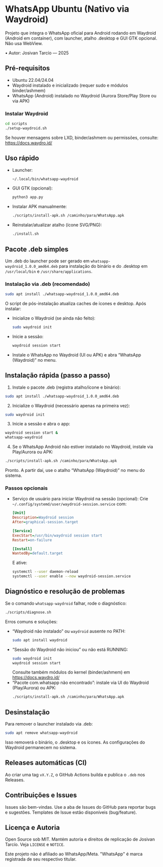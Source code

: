 # WhatsApp Ubuntu (Nativo via Waydroid)

Projeto que integra o WhatsApp oficial para Android rodando em Waydroid (Android em container), com launcher, atalho .desktop e GUI GTK opcional. Não usa WebView.

• Autor: Josivan Tarcío — 2025

## Pré-requisitos

- Ubuntu 22.04/24.04
- Waydroid instalado e inicializado (requer sudo e módulos binder/ashmem)
- WhatsApp (Android) instalado no Waydroid (Aurora Store/Play Store ou via APK)

### Instalar Waydroid

```bash
cd scripts
./setup-waydroid.sh
```

Se houver mensagens sobre LXD, binder/ashmem ou permissões, consulte: https://docs.waydro.id/

## Uso rápido

- Launcher:
  ```bash
  ~/.local/bin/whatsapp-waydroid
  ```

- GUI GTK (opcional):
  ```bash
  python3 app.py
  ```

- Instalar APK manualmente:
  ```bash
  ./scripts/install-apk.sh /caminho/para/WhatsApp.apk
  ```

- Reinstalar/atualizar atalho (ícone SVG/PNG):
  ```bash
  ./install.sh
  ```

## Pacote .deb simples

Um .deb do launcher pode ser gerado em `whatsapp-waydroid_1.0.0_amd64.deb` para instalação do binário e do .desktop em `/usr/local/bin` e `/usr/share/applications`.

### Instalação via .deb (recomendado)

```bash
sudo apt install ./whatsapp-waydroid_1.0.0_amd64.deb
```

O script de pós-instalação atualiza caches de ícones e desktop. Após instalar:

- Inicialize o Waydroid (se ainda não feito):
  ```bash
  sudo waydroid init
  ```
- Inicie a sessão:
  ```bash
  waydroid session start
  ```
- Instale o WhatsApp no Waydroid (UI ou APK) e abra “WhatsApp (Waydroid)” no menu.

## Instalação rápida (passo a passo)

1) Instale o pacote .deb (registra atalho/ícone e binário):
```bash
sudo apt install ./whatsapp-waydroid_1.0.0_amd64.deb
```

2) Inicialize o Waydroid (necessário apenas na primeira vez):
```bash
sudo waydroid init
```

3) Inicie a sessão e abra o app:
```bash
waydroid session start &
whatsapp-waydroid
```

4) Se o WhatsApp Android não estiver instalado no Waydroid, instale via Play/Aurora ou APK:
```bash
./scripts/install-apk.sh /caminho/para/WhatsApp.apk
```

Pronto. A partir daí, use o atalho “WhatsApp (Waydroid)” no menu do sistema.

### Passos opcionais

- Serviço de usuário para iniciar Waydroid na sessão (opcional):
  Crie `~/.config/systemd/user/waydroid-session.service` com:
  ```ini
  [Unit]
  Description=Waydroid session
  After=graphical-session.target

  [Service]
  ExecStart=/usr/bin/waydroid session start
  Restart=on-failure

  [Install]
  WantedBy=default.target
  ```
  E ative:
  ```bash
  systemctl --user daemon-reload
  systemctl --user enable --now waydroid-session.service
  ```

## Diagnóstico e resolução de problemas

Se o comando `whatsapp-waydroid` falhar, rode o diagnóstico:

```bash
./scripts/diagnose.sh
```

Erros comuns e soluções:
- “Waydroid não instalado” ou `waydroid` ausente no PATH:
  ```bash
  sudo apt install waydroid
  ```
- “Sessão do Waydroid não iniciou” ou não está RUNNING:
  ```bash
  sudo waydroid init
  waydroid session start
  ```
  Consulte também módulos do kernel (binder/ashmem) em https://docs.waydro.id/
- “Pacote com.whatsapp não encontrado”: instale via UI do Waydroid (Play/Aurora) ou APK:
  ```bash
  ./scripts/install-apk.sh /caminho/para/WhatsApp.apk
  ```

## Desinstalação

Para remover o launcher instalado via .deb:
```bash
sudo apt remove whatsapp-waydroid
```

Isso removerá o binário, o .desktop e os ícones. As configurações do Waydroid permanecem no sistema.

## Releases automáticas (CI)

Ao criar uma tag `vX.Y.Z`, o GitHub Actions builda e publica o `.deb` nos Releases.

## Contribuições e Issues

Issues são bem-vindas. Use a aba de Issues do GitHub para reportar bugs e sugestões. Templates de Issue estão disponíveis (bug/feature).

## Licença e Autoria

Open Source sob MIT. Mantém autoria e direitos de replicação de Josivan Tarcío. Veja `LICENSE` e `NOTICE`.

Este projeto não é afiliado ao WhatsApp/Meta. "WhatsApp" é marca registrada de seu respectivo titular.
